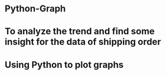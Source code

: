 # Python-Graph
# To analyze the trend and find some insight for the data of shipping order
# Using Python to plot graphs
